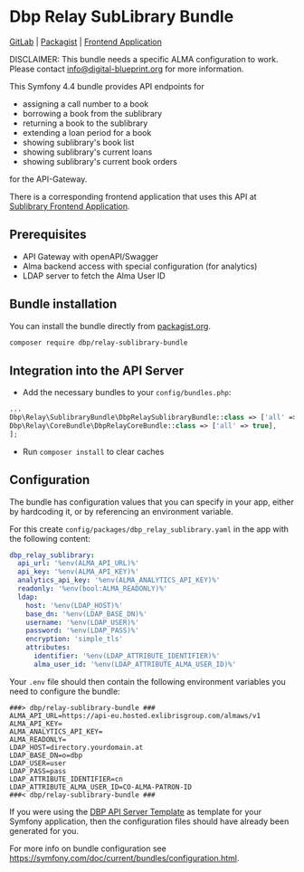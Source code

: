 # Dbp Relay SubLibrary Bundle

[GitLab](https://gitlab.tugraz.at/dbp/sublibrary/dbp-relay-sublibrary-bundle) |
[Packagist](https://packagist.org/packages/dbp/relay-sublibrary-bundle) |
[Frontend Application](https://gitlab.tugraz.at/dbp/sublibrary/sublibrary)

DISCLAIMER: This bundle needs a specific ALMA configuration to work. Please contact [info@digital-blueprint.org](mailto:info@digital-blueprint.org) for more information.

This Symfony 4.4 bundle provides API endpoints for

- assigning a call number to a book
- borrowing a book from the sublibrary
- returning a book to the sublibrary
- extending a loan period for a book
- showing sublibrary's book list
- showing sublibrary's current loans
- showing sublibrary's current book orders

for the API-Gateway.

There is a corresponding frontend application that uses this API at [Sublibrary Frontend Application](https://gitlab.tugraz.at/dbp/sublibrary/sublibrary).

## Prerequisites

- API Gateway with openAPI/Swagger
- Alma backend access with special configuration (for analytics)
- LDAP server to fetch the Alma User ID

## Bundle installation

You can install the bundle directly from [packagist.org](https://packagist.org/packages/dbp/relay-sublibrary-bundle).

```bash
composer require dbp/relay-sublibrary-bundle
```

## Integration into the API Server

* Add the necessary bundles to your `config/bundles.php`:

```php
...
Dbp\Relay\SublibraryBundle\DbpRelaySublibraryBundle::class => ['all' => true],
Dbp\Relay\CoreBundle\DbpRelayCoreBundle::class => ['all' => true],
];
```

* Run `composer install` to clear caches

## Configuration

The bundle has configuration values that you can specify in your app, either by hardcoding it,
or by referencing an environment variable.

For this create `config/packages/dbp_relay_sublibrary.yaml` in the app with the following
content:

```yaml
dbp_relay_sublibrary:
  api_url: '%env(ALMA_API_URL)%'
  api_key: '%env(ALMA_API_KEY)%'
  analytics_api_key: '%env(ALMA_ANALYTICS_API_KEY)%'
  readonly: '%env(bool:ALMA_READONLY)%'
  ldap:
    host: '%env(LDAP_HOST)%'
    base_dn: '%env(LDAP_BASE_DN)%'
    username: '%env(LDAP_USER)%'
    password: '%env(LDAP_PASS)%'
    encryption: 'simple_tls'
    attributes:
      identifier: '%env(LDAP_ATTRIBUTE_IDENTIFIER)%'
      alma_user_id: '%env(LDAP_ATTRIBUTE_ALMA_USER_ID)%'
```

Your `.env` file should then contain the following environment variables you need to configure the bundle:

```dotenv
###> dbp/relay-sublibrary-bundle ###
ALMA_API_URL=https://api-eu.hosted.exlibrisgroup.com/almaws/v1
ALMA_API_KEY=
ALMA_ANALYTICS_API_KEY=
ALMA_READONLY=
LDAP_HOST=directory.yourdomain.at
LDAP_BASE_DN=o=dbp
LDAP_USER=user
LDAP_PASS=pass
LDAP_ATTRIBUTE_IDENTIFIER=cn
LDAP_ATTRIBUTE_ALMA_USER_ID=CO-ALMA-PATRON-ID
###< dbp/relay-sublibrary-bundle ###
```

If you were using the [DBP API Server Template](https://gitlab.tugraz.at/dbp/relay/dbp-relay-server-template)
as template for your Symfony application, then the configuration files should have already been generated for you.

For more info on bundle configuration see <https://symfony.com/doc/current/bundles/configuration.html>.
